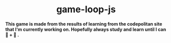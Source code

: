 <h1 align="center">game-loop-js</h1>

<h4>This game is made from the results of learning from the codepolitan site that I'm currently working on. Hopefully always study and learn until I can 👣 + 🧠 .</h4>
